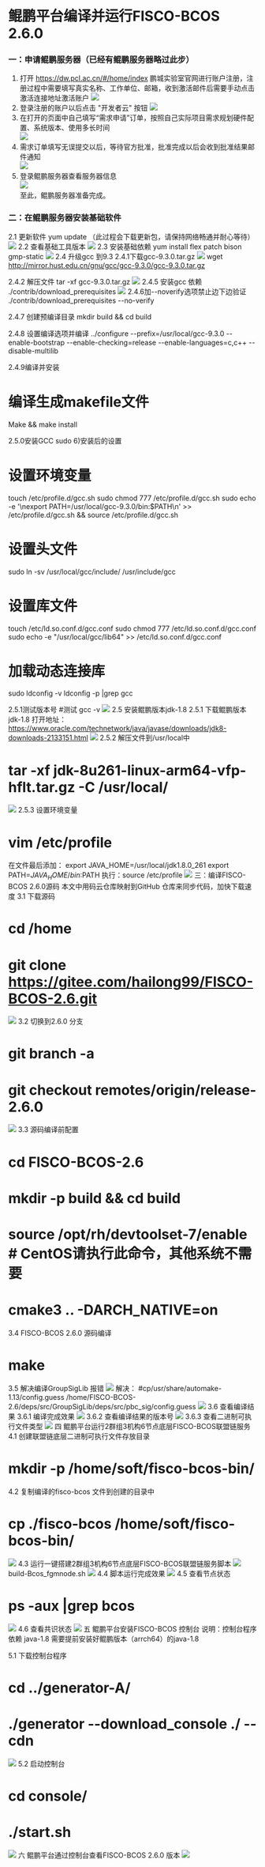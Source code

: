 # 鲲鹏平台编译并运行FISCO-BCOS 2.6.0
### 一：申请鲲鹏服务器（已经有鲲鹏服务器略过此步）
1. 打开 https://dw.pcl.ac.cn/#/home/index 鹏城实验室官网进行账户注册，注册过程中需要填写真实名称、工作单位、邮箱，收到激活邮件后需要手动点击激活连接地址激活账户 
![](../../../images/articles/kunpeng_platform_compiles_and_runs_fisco-bcos-2.6.0/1.png)     
2. 登录注册的账户以后点击 "开发者云" 按钮 
![](../../../images/articles/kunpeng_platform_compiles_and_runs_fisco-bcos-2.6.0/2.png)  
3. 在打开的页面中自己填写“需求申请”订单，按照自己实际项目需求规划硬件配置、系统版本、使用多长时间  
![](../../../images/articles/kunpeng_platform_compiles_and_runs_fisco-bcos-2.6.0/3.png)   
4. 需求订单填写无误提交以后，等待官方批准，批准完成以后会收到批准结果邮件通知  
![](../../../images/articles/kunpeng_platform_compiles_and_runs_fisco-bcos-2.6.0/4.png)  
5. 登录鲲鹏服务器查看服务器信息  
![](../../../images/articles/kunpeng_platform_compiles_and_runs_fisco-bcos-2.6.0/5.png)  
至此，鲲鹏服务器准备完成。

### 二：在鲲鹏服务器安装基础软件
2.1 更新软件
yum update （此过程会下载更新包，请保持网络畅通并耐心等待）
![](../../../images/articles/kunpeng_platform_compiles_and_runs_fisco-bcos-2.6.0/6.png)
2.2 查看基础工具版本
![](../../../images/articles/kunpeng_platform_compiles_and_runs_fisco-bcos-2.6.0/7.png)
2.3 安装基础依赖
yum install flex patch bison gmp-static
![](../../../images/articles/kunpeng_platform_compiles_and_runs_fisco-bcos-2.6.0/8.png)
2.4 升级gcc 到9.3
2.4.1下载gcc-9.3.0.tar.gz
![](../../../images/articles/kunpeng_platform_compiles_and_runs_fisco-bcos-2.6.0/9.png)
wget http://mirror.hust.edu.cn/gnu/gcc/gcc-9.3.0/gcc-9.3.0.tar.gz

2.4.2 解压文件
tar -xf gcc-9.3.0.tar.gz
![](../../../images/articles/kunpeng_platform_compiles_and_runs_fisco-bcos-2.6.0/10.png)
2.4.5 安装gcc 依赖
./contrib/download_prerequisites
![](../../../images/articles/kunpeng_platform_compiles_and_runs_fisco-bcos-2.6.0/11.png)
2.4.6加--noverify选项禁止边下边验证
./contrib/download_prerequisites --no-verify

2.4.7 创建预编译目录
mkdir build && cd build

2.4.8 设置编译选项并编译
../configure --prefix=/usr/local/gcc-9.3.0 --enable-bootstrap --enable-checking=release --enable-languages=c,c++ --disable-multilib 

2.4.9编译并安装
# 编译生成makefile文件
 Make && make install

 2.5.0安装GCC 
sudo 6)安装后的设置
# 设置环境变量 
touch /etc/profile.d/gcc.sh sudo chmod 777 /etc/profile.d/gcc.sh 
sudo echo -e '\nexport PATH=/usr/local/gcc-9.3.0/bin:$PATH\n' >> /etc/profile.d/gcc.sh && source /etc/profile.d/gcc.sh
# 设置头文件 
sudo ln -sv /usr/local/gcc/include/ /usr/include/gcc 
# 设置库文件 
touch /etc/ld.so.conf.d/gcc.conf sudo chmod 777 /etc/ld.so.conf.d/gcc.conf sudo echo -e "/usr/local/gcc/lib64" >> /etc/ld.so.conf.d/gcc.conf 
# 加载动态连接库 
sudo ldconfig -v ldconfig -p |grep gcc 

2.5.1测试版本号
#测试 gcc -v
![](../../../images/articles/kunpeng_platform_compiles_and_runs_fisco-bcos-2.6.0/12.png)
2.5 安装鲲鹏版本jdk-1.8
2.5.1 下载鲲鹏版本jdk-1.8
打开地址：
https://www.oracle.com/technetwork/java/javase/downloads/jdk8-downloads-2133151.html
![](../../../images/articles/kunpeng_platform_compiles_and_runs_fisco-bcos-2.6.0/13.png)
2.5.2 解压文件到/usr/local中
# tar -xf jdk-8u261-linux-arm64-vfp-hflt.tar.gz  -C /usr/local/
![](../../../images/articles/kunpeng_platform_compiles_and_runs_fisco-bcos-2.6.0/14.png)
2.5.3 设置环境变量
# vim /etc/profile
在文件最后添加：
export JAVA_HOME=/usr/local/jdk1.8.0_261
export PATH=$JAVA_HOME/bin:$PATH
执行：source /etc/profile
![](../../../images/articles/kunpeng_platform_compiles_and_runs_fisco-bcos-2.6.0/15.png)
三：编译FISCO-BCOS 2.6.0源码
本文中用码云仓库映射到GitHub 仓库来同步代码，加快下载速度
3.1 下载源码
# cd /home 
# git clone https://gitee.com/hailong99/FISCO-BCOS-2.6.git
![](../../../images/articles/kunpeng_platform_compiles_and_runs_fisco-bcos-2.6.0/16.png)
3.2  切换到2.6.0 分支
# git branch -a
# git checkout remotes/origin/release-2.6.0
![](../../../images/articles/kunpeng_platform_compiles_and_runs_fisco-bcos-2.6.0/17.png)
3.3 源码编译前配置
# cd FISCO-BCOS-2.6
# mkdir -p build && cd build
# source /opt/rh/devtoolset-7/enable  # CentOS请执行此命令，其他系统不需要
# cmake3 .. -DARCH_NATIVE=on

3.4 FISCO-BCOS 2.6.0 源码编译
# make
3.5  解决编译GroupSigLib 报错
![](../../../images/articles/kunpeng_platform_compiles_and_runs_fisco-bcos-2.6.0/18.png)
解决：
#cp/usr/share/automake-1.13/config.guess /home/FISCO-BCOS-2.6/deps/src/GroupSigLib/deps/src/pbc_sig/config.guess
![](../../../images/articles/kunpeng_platform_compiles_and_runs_fisco-bcos-2.6.0/19.png)
3.6 查看编译结果
3.6.1 编译完成效果
![](../../../images/articles/kunpeng_platform_compiles_and_runs_fisco-bcos-2.6.0/20.png)
3.6.2 查看编译结果的版本号
![](../../../images/articles/kunpeng_platform_compiles_and_runs_fisco-bcos-2.6.0/21.png)
3.6.3 查看二进制可执行文件类型
![](../../../images/articles/kunpeng_platform_compiles_and_runs_fisco-bcos-2.6.0/22.png)
四 鲲鹏平台运行2群组3机构6节点底层FISCO-BCOS联盟链服务
4.1 创建联盟链底层二进制可执行文件存放目录
# mkdir -p /home/soft/fisco-bcos-bin/

4.2 复制编译的fisco-bcos 文件到创建的目录中
# cp ./fisco-bcos /home/soft/fisco-bcos-bin/
![](../../../images/articles/kunpeng_platform_compiles_and_runs_fisco-bcos-2.6.0/23.png)
4.3 运行一键搭建2群组3机构6节点底层FISCO-BCOS联盟链服务脚本
![](../../../images/articles/kunpeng_platform_compiles_and_runs_fisco-bcos-2.6.0/24.png)
build-Bcos_fgmnode.sh
![](../../../images/articles/kunpeng_platform_compiles_and_runs_fisco-bcos-2.6.0/25.png)
4.4 脚本运行完成效果
![](../../../images/articles/kunpeng_platform_compiles_and_runs_fisco-bcos-2.6.0/26.png)
4.5 查看节点状态
# ps -aux |grep bcos
![](../../../images/articles/kunpeng_platform_compiles_and_runs_fisco-bcos-2.6.0/27.png)
4.6  查看共识状态
![](../../../images/articles/kunpeng_platform_compiles_and_runs_fisco-bcos-2.6.0/28.png)
五 鲲鹏平台安装FISCO-BCOS 控制台
说明：控制台程序依赖 java-1.8 需要提前安装好鲲鹏版本（arrch64）的java-1.8

5.1 下载控制台程序
#  cd ../generator-A/
# ./generator --download_console ./ --cdn
![](../../../images/articles/kunpeng_platform_compiles_and_runs_fisco-bcos-2.6.0/29.png)
5.2 启动控制台
# cd console/
# ./start.sh
![](../../../images/articles/kunpeng_platform_compiles_and_runs_fisco-bcos-2.6.0/30.png)
六 鲲鹏平台通过控制台查看FISCO-BCOS 2.6.0 版本
![](../../../images/articles/kunpeng_platform_compiles_and_runs_fisco-bcos-2.6.0/31.png)
